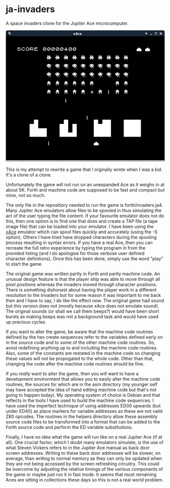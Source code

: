 # ja-invaders

A space invaders clone for the Jupiter Ace microcomputer.

![Screenshot](screenshot/screenshot1.png "Screenshot")

This is my attempt to rewrite a game that I orginally wrote when I was a kid.
It's a clone of a clone.

Unfortunately the game will not run on an unexpanded Ace as it weighs in at
about 5K. Forth and machine code are supposed to be fast and compact but mine,
not so much.

The only file in the repositiory needed to run
the game is forth/invaders.ja4. Many Jupiter Ace emulators allow files to be
spooled in thus simulating the act of the user typing the file content. If your
favourite emulator does not do this, then one option is to find one that does
and create a TAP file (a tape image file) that can be loaded into your emulator.
I have been using the [xAce](https://github.com/lawrencewoodman/xAce) emulator
which can spool files quickly and accurately
(using the -S option). Others I have tried have dropped characters during
the spooling process resulting in syntax errors. If you have a real Ace, then
you can recreate the full retro experience by typing the program in from the
provided listing (and I do apologise for those verbose user defined character
definitions). Once this has been done, simply use the word "play" to start the
game.

The original game was written partly in Forth and partly machine code. An
unusual design feature is that the player ship was able to move through all
pixel positions whereas the invaders moved through character positions. There
is something dishonest about having the player work in a different resolution
to the invaders but for some reason it was important to me back then and I have
to say, I do like the effect now. The original game had sound but this version
does not (mostly because xAce does not emulate sound). The original sounds (or
shall we call them beeps?) would have been short bursts as making beeps was
not a background task and would have used up precious cycles.

If you want to alter the game, be aware that the machine code routines defined
by the hex create sequences refer to the variables defined early on in the
source code and to some of the other machine code routines. So, avoid
redefining anything up to and including the machine code routines. 
Also, some of the constants are restated in the machine code so
changing these values will not be propogated to the whole code. Other than
that, changing the code after the machine code routines should be fine.

If you *really* want to alter the game, then you will want to have a
development environment that allows you to easily alter the machine code
routines, the sources for which are in the asm directory (my younger self
may have accepted the idea of hand editing machine code but that's not going
to happen today). My operating system of choice is Debian and that reflects in
the tools I have used to build the machine code sequences. I have used the
imperfect technique of using addresses ED00 upwards (but under ED40) as place
markers for variable addresses as these are not valid Z80 opcodes. The routines
in the helpers directory allow these assembly source code files to be
transformed into a format that can be added to the Forth source code and
perform the ED variable substitutions.

Finally, I have no idea what the game will run like on a real Jupiter Ace (if
at all). One crucial factor, which I doubt many emulators simulate, is the use
of what Steven Vickers refers to in the Jupiter Ace manual as back door screen
addresses. Writing to these back door addresses will be slower, on average, than
writing to normal memory as they can only be updated when they are not
being accessed by the screen refreshing circuitry. This could be overcome by
adjusting the relative timings of the various components of the game or maybe
just run it in fast mode. It seems that most remaining Aces are sitting in
collections these days so this is not a real world problem.
